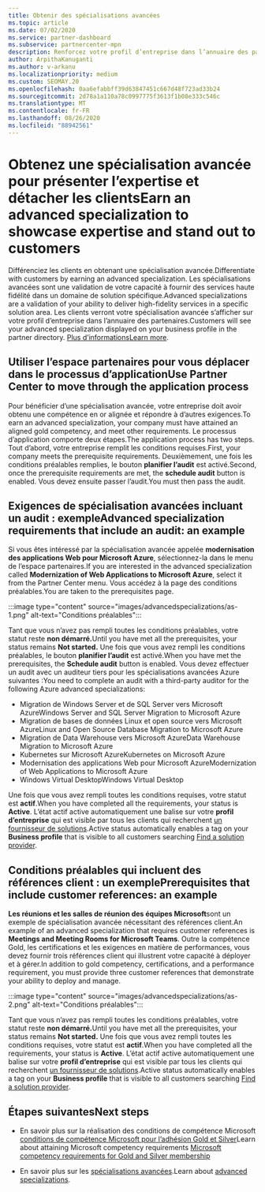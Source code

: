 ```yaml
---
title: Obtenir des spécialisations avancées
ms.topic: article
ms.date: 07/02/2020
ms.service: partner-dashboard
ms.subservice: partnercenter-mpn
description: Renforcez votre profil d’entreprise dans l’annuaire des partenaires. Découvrez comment obtenir des spécialisations avancées, ainsi que vos compétences Gold/Silver.
author: ArpithaKanuganti
ms.author: v-arkanu
ms.localizationpriority: medium
ms.custom: SEOMAY.20
ms.openlocfilehash: 0aa6efabbff39d63847451c667d48f723ad33b24
ms.sourcegitcommit: 2d78a1a110a78c0997775f3613f1b08e333c546c
ms.translationtype: MT
ms.contentlocale: fr-FR
ms.lasthandoff: 08/26/2020
ms.locfileid: "88942561"
---
```

# <a name="earn-an-advanced-specialization-to-showcase-expertise-and-stand-out-to-customers"></a><span data-ttu-id="891af-104">Obtenez une spécialisation avancée pour présenter l’expertise et détacher les clients</span><span class="sxs-lookup"><span data-stu-id="891af-104">Earn an advanced specialization to showcase expertise and stand out to customers</span></span> 

<span data-ttu-id="891af-105">Différenciez les clients en obtenant une spécialisation avancée.</span><span class="sxs-lookup"><span data-stu-id="891af-105">Differentiate with customers by earning an advanced specialization.</span></span> <span data-ttu-id="891af-106">Les spécialisations avancées sont une validation de votre capacité à fournir des services haute fidélité dans un domaine de solution spécifique.</span><span class="sxs-lookup"><span data-stu-id="891af-106">Advanced specializations are a validation of your ability to deliver high-fidelity services in a specific solution area.</span></span> <span data-ttu-id="891af-107">Les clients verront votre spécialisation avancée s’afficher sur votre profil d’entreprise dans l’annuaire des partenaires.</span><span class="sxs-lookup"><span data-stu-id="891af-107">Customers will see your advanced specialization displayed on your business profile in the partner directory.</span></span> <span data-ttu-id="891af-108">[Plus d’informations](https://partner.microsoft.com/membership/advanced-specialization)</span><span class="sxs-lookup"><span data-stu-id="891af-108">[Learn more](https://partner.microsoft.com/membership/advanced-specialization).</span></span>

## <a name="use-partner-center-to-move-through-the-application-process"></a><span data-ttu-id="891af-109">Utiliser l’espace partenaires pour vous déplacer dans le processus d’application</span><span class="sxs-lookup"><span data-stu-id="891af-109">Use Partner Center to move through the application process</span></span>

<span data-ttu-id="891af-110">Pour bénéficier d’une spécialisation avancée, votre entreprise doit avoir obtenu une compétence en or alignée et répondre à d’autres exigences.</span><span class="sxs-lookup"><span data-stu-id="891af-110">To earn an advanced specialization, your company must have attained an aligned gold competency, and meet other requirements.</span></span> <span data-ttu-id="891af-111">Le processus d’application comporte deux étapes.</span><span class="sxs-lookup"><span data-stu-id="891af-111">The application process has two steps.</span></span> <span data-ttu-id="891af-112">Tout d’abord, votre entreprise remplit les conditions requises.</span><span class="sxs-lookup"><span data-stu-id="891af-112">First, your company meets the prerequisite requirements.</span></span> <span data-ttu-id="891af-113">Deuxièmement, une fois les conditions préalables remplies, le bouton **planifier l’audit** est activé.</span><span class="sxs-lookup"><span data-stu-id="891af-113">Second, once the prerequisite requirements are met, the **schedule audit** button is enabled.</span></span> <span data-ttu-id="891af-114">Vous devez ensuite passer l’audit.</span><span class="sxs-lookup"><span data-stu-id="891af-114">You must then pass the audit.</span></span> 

## <a name="advanced-specialization-requirements-that-include-an-audit-an-example"></a><span data-ttu-id="891af-115">Exigences de spécialisation avancées incluant un audit : exemple</span><span class="sxs-lookup"><span data-stu-id="891af-115">Advanced specialization requirements that include an audit: an example</span></span>

<span data-ttu-id="891af-116">Si vous êtes intéressé par la spécialisation avancée appelée **modernisation des applications Web pour Microsoft Azure**, sélectionnez-la dans le menu de l’espace partenaires.</span><span class="sxs-lookup"><span data-stu-id="891af-116">If you are interested in the advanced specialization called **Modernization of Web Applications to Microsoft Azure**, select it from the Partner Center menu.</span></span> <span data-ttu-id="891af-117">Vous accédez à la page des conditions préalables.</span><span class="sxs-lookup"><span data-stu-id="891af-117">You are taken to the prerequisites page.</span></span>

:::image type="content" source="images/advancedspecializations/as-1.png" alt-text="Conditions préalables":::


<span data-ttu-id="891af-119">Tant que vous n’avez pas rempli toutes les conditions préalables, votre statut reste **non démarré.**</span><span class="sxs-lookup"><span data-stu-id="891af-119">Until you have met all the prerequisites, your status remains **Not started.**</span></span> <span data-ttu-id="891af-120">Une fois que vous avez rempli les conditions préalables, le bouton **planifier l’audit** est activé.</span><span class="sxs-lookup"><span data-stu-id="891af-120">When you have met the prerequisites, the **Schedule audit** button is enabled.</span></span> <span data-ttu-id="891af-121">Vous devez effectuer un audit avec un auditeur tiers pour les spécialisations avancées Azure suivantes :</span><span class="sxs-lookup"><span data-stu-id="891af-121">You need to complete an audit with a third-party auditor for the following Azure advanced specializations:</span></span>
 
- <span data-ttu-id="891af-122">Migration de Windows Server et de SQL Server vers Microsoft Azure</span><span class="sxs-lookup"><span data-stu-id="891af-122">Windows Server and SQL Server Migration to Microsoft Azure</span></span>
- <span data-ttu-id="891af-123">Migration de bases de données Linux et open source vers Microsoft Azure</span><span class="sxs-lookup"><span data-stu-id="891af-123">Linux and Open Source Database Migration to Microsoft Azure</span></span>
- <span data-ttu-id="891af-124">Migration de Data Warehouse vers Microsoft Azure</span><span class="sxs-lookup"><span data-stu-id="891af-124">Data Warehouse Migration to Microsoft Azure</span></span>
- <span data-ttu-id="891af-125">Kubernetes sur Microsoft Azure</span><span class="sxs-lookup"><span data-stu-id="891af-125">Kubernetes on Microsoft Azure</span></span>
- <span data-ttu-id="891af-126">Modernisation des applications Web pour Microsoft Azure</span><span class="sxs-lookup"><span data-stu-id="891af-126">Modernization of Web Applications to Microsoft Azure</span></span>
- <span data-ttu-id="891af-127">Windows Virtual Desktop</span><span class="sxs-lookup"><span data-stu-id="891af-127">Windows Virtual Desktop</span></span>


<span data-ttu-id="891af-128">Une fois que vous avez rempli toutes les conditions requises, votre statut est **actif**.</span><span class="sxs-lookup"><span data-stu-id="891af-128">When you have completed all the requirements, your status is **Active**.</span></span> <span data-ttu-id="891af-129">L’état actif active automatiquement une balise sur votre **profil d’entreprise** qui est visible par tous les clients qui recherchent [un fournisseur de solutions](https://www.microsoft.com/solution-providers/home).</span><span class="sxs-lookup"><span data-stu-id="891af-129">Active status automatically enables a tag on your **Business profile** that is visible to all customers searching [Find a solution provider](https://www.microsoft.com/solution-providers/home).</span></span>

## <a name="prerequisites-that-include-customer-references-an-example"></a><span data-ttu-id="891af-130">Conditions préalables qui incluent des références client : un exemple</span><span class="sxs-lookup"><span data-stu-id="891af-130">Prerequisites that include customer references: an example</span></span>

<span data-ttu-id="891af-131">**Les réunions et les salles de réunion des équipes Microsoft**sont un exemple de spécialisation avancée nécessitant des références client.</span><span class="sxs-lookup"><span data-stu-id="891af-131">An example of an advanced specialization that requires customer references is **Meetings and Meeting Rooms for Microsoft Teams**.</span></span> <span data-ttu-id="891af-132">Outre la compétence Gold, les certifications et les exigences en matière de performances, vous devez fournir trois références client qui illustrent votre capacité à déployer et à gérer.</span><span class="sxs-lookup"><span data-stu-id="891af-132">In addition to gold competency, certifications, and a performance requirement, you must provide three customer references that demonstrate your ability to deploy and manage.</span></span>

:::image type="content" source="images/advancedspecializations/as-2.png" alt-text="Conditions préalables":::

<span data-ttu-id="891af-134">Tant que vous n’avez pas rempli toutes les conditions préalables, votre statut reste **non démarré.**</span><span class="sxs-lookup"><span data-stu-id="891af-134">Until you have met all the prerequisites, your status remains **Not started.**</span></span> <span data-ttu-id="891af-135">Une fois que vous avez rempli toutes les conditions requises, votre statut est **actif**.</span><span class="sxs-lookup"><span data-stu-id="891af-135">When you have completed all the requirements, your status is **Active**.</span></span> <span data-ttu-id="891af-136">L’état actif active automatiquement une balise sur votre **profil d’entreprise** qui est visible par tous les clients qui recherchent [un fournisseur de solutions](https://www.microsoft.com/solution-providers/home).</span><span class="sxs-lookup"><span data-stu-id="891af-136">Active status automatically enables a tag on your **Business profile** that is visible to all customers searching [Find a solution provider](https://www.microsoft.com/solution-providers/home).</span></span>

## <a name="next-steps"></a><span data-ttu-id="891af-137">Étapes suivantes</span><span class="sxs-lookup"><span data-stu-id="891af-137">Next steps</span></span>

- <span data-ttu-id="891af-138">En savoir plus sur la réalisation des conditions de compétence Microsoft [conditions de compétence Microsoft pour l’adhésion Gold et Silver](learn-about-competencies.md)</span><span class="sxs-lookup"><span data-stu-id="891af-138">Learn about attaining Microsoft competency requirements [Microsoft competency requirements for Gold and Silver membership](learn-about-competencies.md)</span></span>

- <span data-ttu-id="891af-139">En savoir plus sur les [spécialisations avancées](https://partner.microsoft.com/membership/advanced-specialization).</span><span class="sxs-lookup"><span data-stu-id="891af-139">Learn about [advanced specializations](https://partner.microsoft.com/membership/advanced-specialization).</span></span>
